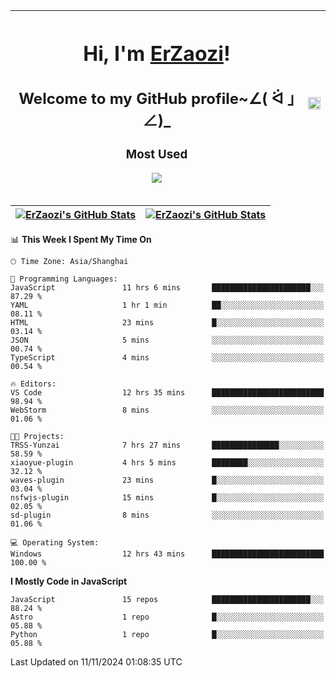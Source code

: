 |<h1>Hi, I'm <a href="https://github.com/erzaozi">ErZaozi</a>! </h1><h2>Welcome to my GitHub profile~∠( ᐛ 」∠)_</h2><p><h3>Most Used</h3><img src="https://skillicons.dev/icons?i=github,vscode,visualstudio,ubuntu,postman,pycharm,webstorm,git,docker"></p>|<img decoding="async" align=center src="https://cdn.jsdelivr.net/gh/erzaozi/erzaozi/image.gif" width="100%">|
| ----- | ----- |

| <a href="https://github.com/erzaozi"><img align="center" src="https://github-readme-stats.vercel.app/api/top-langs/?username=erzaozi&title_color=44cef6&text_color=4b5cc4&icon_color=2bbc8a&bg_color=white&langs_count=4&hide_border=true" alt="ErZaozi's GitHub Stats" /></a> | <a href="https://github.com/erzaozi"><img align="center" src="https://github-readme-stats.vercel.app/api?username=erzaozi&show_icons=true&line_height=27&count_private=true&title_color=44cef6&text_color=4b5cc4&icon_color=2bbc8a&bg_color=white&hide_border=true" alt="ErZaozi's GitHub Stats" /></a> |
| ----- | ----- |
<!--START_SECTION:waka-->
📊 **This Week I Spent My Time On** 

```text
🕑︎ Time Zone: Asia/Shanghai

💬 Programming Languages: 
JavaScript               11 hrs 6 mins       ██████████████████████░░░   87.29 % 
YAML                     1 hr 1 min          ██░░░░░░░░░░░░░░░░░░░░░░░   08.11 % 
HTML                     23 mins             █░░░░░░░░░░░░░░░░░░░░░░░░   03.14 % 
JSON                     5 mins              ░░░░░░░░░░░░░░░░░░░░░░░░░   00.74 % 
TypeScript               4 mins              ░░░░░░░░░░░░░░░░░░░░░░░░░   00.54 % 

🔥 Editors: 
VS Code                  12 hrs 35 mins      █████████████████████████   98.94 % 
WebStorm                 8 mins              ░░░░░░░░░░░░░░░░░░░░░░░░░   01.06 % 

🐱‍💻 Projects: 
TRSS-Yunzai              7 hrs 27 mins       ███████████████░░░░░░░░░░   58.59 % 
xiaoyue-plugin           4 hrs 5 mins        ████████░░░░░░░░░░░░░░░░░   32.12 % 
waves-plugin             23 mins             █░░░░░░░░░░░░░░░░░░░░░░░░   03.04 % 
nsfwjs-plugin            15 mins             █░░░░░░░░░░░░░░░░░░░░░░░░   02.05 % 
sd-plugin                8 mins              ░░░░░░░░░░░░░░░░░░░░░░░░░   01.06 % 

💻 Operating System: 
Windows                  12 hrs 43 mins      █████████████████████████   100.00 % 
```

**I Mostly Code in JavaScript** 

```text
JavaScript               15 repos            ██████████████████████░░░   88.24 % 
Astro                    1 repo              █░░░░░░░░░░░░░░░░░░░░░░░░   05.88 % 
Python                   1 repo              █░░░░░░░░░░░░░░░░░░░░░░░░   05.88 % 
```




 Last Updated on 11/11/2024 01:08:35 UTC
<!--END_SECTION:waka-->
